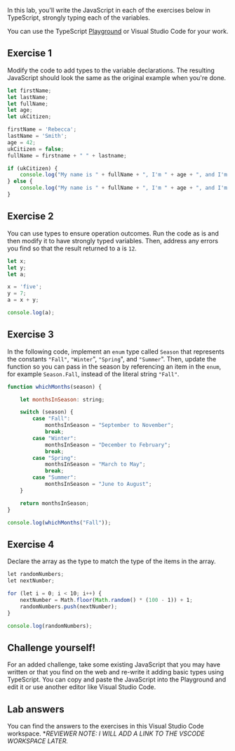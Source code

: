 In this lab, you'll write the JavaScript in each of the exercises below in TypeScript, strongly typing each of the variables.

You can use the TypeScript [Playground](https://www.typescriptlang.org/play) or Visual Studio Code for your work.

## Exercise 1

Modify the code to add types to the variable declarations. The resulting JavaScript should look the same as the original example when you're done.

```javascript
let firstName;
let lastName;
let fullName;
let age;
let ukCitizen;

firstName = 'Rebecca';
lastName = 'Smith';
age = 42;
ukCitizen = false;
fullName = firstname + " " + lastname;

if (ukCitizen) {
    console.log("My name is " + fullName + ", I'm " + age + ", and I'm a citizen of the United Kingdom.");
} else {
    console.log("My name is " + fullName + ", I'm " + age + ", and I'm not a citizen of the United Kingdom.");
}

```

## Exercise 2

You can use types to ensure operation outcomes. Run the code as is and then modify it to have strongly typed variables. Then, address any errors you find so that the result returned to a is `12`.

```javascript
let x;
let y;
let a;

x = 'five';
y = 7;
a = x + y;

console.log(a);

```

## Exercise 3

In the following code, implement an `enum` type called `Season` that represents the constants `"Fall"`, `"Winter`", `"Spring`", and `"Summer`". Then, update the function so you can pass in the season by referencing an item in the `enum`, for example `Season.Fall`, instead of the literal string `"Fall"`.

```javascript
function whichMonths(season) {

    let monthsInSeason: string;

    switch (season) {
        case "Fall":
            monthsInSeason = "September to November";
            break;
        case "Winter":
            monthsInSeason = "December to February";
            break;
        case "Spring":
            monthsInSeason = "March to May";
            break;
        case "Summer":
            monthsInSeason = "June to August";
    }

    return monthsInSeason;
}

console.log(whichMonths("Fall"));

```

## Exercise 4

Declare the array as the type to match the type of the items in the array.

```javascript
let randomNumbers;
let nextNumber;

for (let i = 0; i < 10; i++) {
    nextNumber = Math.floor(Math.random() * (100 - 1)) + 1;
    randomNumbers.push(nextNumber);
}

console.log(randomNumbers);

```

## Challenge yourself!

For an added challenge, take some existing JavaScript that you may have written or that you find on the web and re-write it adding basic types using TypeScript. You can copy and paste the JavaScript into the Playground and edit it or use another editor like Visual Studio Code.

## Lab answers

You can find the answers to the exercises in this Visual Studio Code workspace. **REVIEWER NOTE: I WILL ADD A LINK TO THE VSCODE WORKSPACE LATER.*

